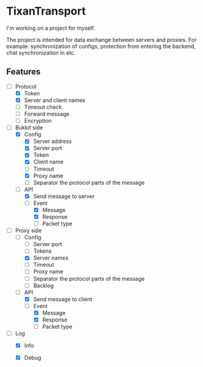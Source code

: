 # TixanTransport
I'm working on a project for myself.

The project is intended for data exchange between servers and proxies.
For example: synchronization of configs, protection from entering the backend, chat synchronization in etc.


## Features
- [ ] Protocol
  - [X] Token
  - [X] Server and client names
  - [ ] Timeout check
  - [ ] Forward message
  - [ ] Encryption
- [ ] Bukkit side
  - [X] Config
    - [X] Server address
    - [X] Server port
    - [X] Token
    - [X] Client name
    - [ ] Timeout
    - [X] Proxy name
    - [ ] Separator the protocol parts of the message
  - [ ] API
    - [X] Send message to server
    - [ ] Event
      - [X] Message
      - [X] Response
      - [ ] Packet type
- [ ] Proxy side
  - [ ] Config
    - [ ] Server port
    - [ ] Tokens
    - [X] Server names
    - [ ] Timeout
    - [ ] Proxy name
    - [ ] Separator the protocol parts of the message
    - [ ] Backlog
  - [ ] API
    - [X] Send message to client
    - [ ] Event
      - [X] Message
      - [X] Response
      - [ ] Packet type
- [ ] Log
  - [X] Info
  - [X] Debug

